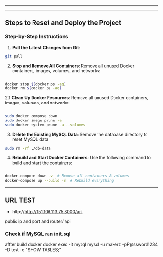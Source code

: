 --------------------------------------------------------------------------------------
--------------------------------------------------------------------------------------

## **Steps to Reset and Deploy the Project**

### **Step-by-Step Instructions**
1. **Pull the Latest Changes from Git**:
```bash
git pull
```

2. **Stop and Remove All Containers**:
   Remove all unused Docker containers, images, volumes, and networks:
```bash

docker stop $(docker ps -aq)
docker rm $(docker ps -aq)
```

2.1 **Clean Up Docker Resources**:
   Remove all unused Docker containers, images, volumes, and networks:
```bash

sudo docker compose down
sudo docker image prune -a
sudo docker system prune -a --volumes

```

3. **Delete the Existing MySQL Data**:
   Remove the database directory to reset MySQL data:
```bash
sudo rm -rf ./db-data
```

4. **Rebuild and Start Docker Containers**:
   Use the following command to build and start the containers:
```bash

docker-compose down -v  # Remove all containers & volumes
docker-compose up --build -d  # Rebuild everything
```

---

## URL TEST

- http://http://151.106.113.75:3000/api

public ip and port and router/ api

### Check if MySQL ran init.sql
affter build docker 
docker exec -it mysql mysql -u makerz -pP@ssword1234 -D test -e "SHOW TABLES;"
